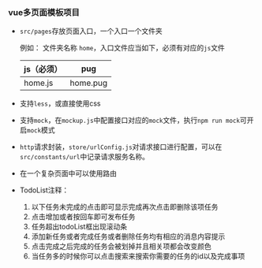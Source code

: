 ### vue多页面模板项目
- `src/pages`存放页面入口，一个入口一个文件夹


   例如：  文件夹名称 `home`，入口文件应当如下，必须有对应的`js`文件

    **js（必须）** | pug |
    ---|---
    home.js | home.pug
- 支持`less`，或直接使用css
- 支持`mock`，在`mockup.js`中配置接口对应的`mock`文件，执行`npm run mock`可开启`mock`模式
- `http`请求封装，`store/urlConfig.js`对请求接口进行配置，可以在`src/constants/url`中记录请求服务名称。
- 在一个复杂页面中可以使用路由
- TodoList注释： 
	1. 以下任务未完成的点击即可显示完成再次点击即删除该项任务  
	2. 点击增加或者按回车即可发布任务  
	3. 任务超出todoList框出现滚动条  
	4. 添加新任务或者完成任务或者删除任务均有相应的消息内容提示   
	5. 点击完成之后完成的任务会被划掉并且相关项都会改变颜色  
	6. 当任务多的时候你可以点击搜索来搜索你需要的任务的id以及完成事项